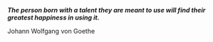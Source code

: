 _**The person born with a talent they are meant to use will find their greatest happiness in using it.**_

Johann Wolfgang von Goethe